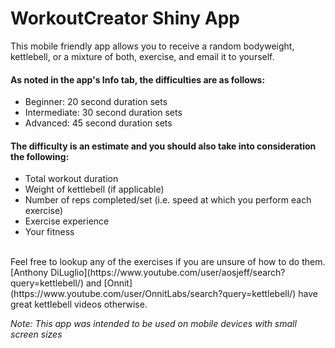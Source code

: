 # WorkoutCreator Shiny App

This mobile friendly app allows you to receive a random bodyweight, kettlebell, or a mixture of both, exercise, and email it to yourself.

#### As noted in the app's Info tab, the difficulties are as follows:
* Beginner: 20 second duration sets
* Intermediate: 30 second duration sets
* Advanced: 45 second duration sets

#### The difficulty is an estimate and you should also take into consideration the following:
* Total workout duration
* Weight of kettlebell (if applicable)
* Number of reps completed/set (i.e. speed at which you perform each exercise)
* Exercise experience
* Your fitness

<br>
Feel free to lookup any of the exercises if you are unsure of how to do them. [Anthony DiLuglio](https://www.youtube.com/user/aosjeff/search?query=kettlebell/) and [Onnit](https://www.youtube.com/user/OnnitLabs/search?query=kettlebell/) have great kettlebell videos otherwise.

_Note: This app was intended to be used on mobile devices with small screen sizes_
